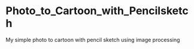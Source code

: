 # Photo_to_Cartoon_with_Pencilsketch
My simple photo to cartoon with pencil sketch using image processing
